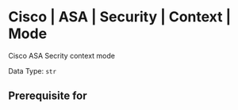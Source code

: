 # Cisco | ASA | Security | Context | Mode

Cisco ASA Secrity context mode

Data Type: `str`

## Prerequisite for
